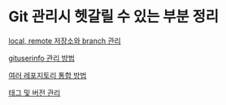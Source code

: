 # Git 관리시 헷갈릴 수 있는 부분 정리

[local, remote 저장소와 branch 관리](https://github.com/YunanJeong/how-to-manage-git/blob/main/branch.md)

[gituserinfo 관리 방법](https://github.com/YunanJeong/how-to-manage-git/blob/main/gituserinfo.md)

[여러 레포지토리 통합 방법](https://github.com/YunanJeong/how-to-manage-git/blob/main/integration.md)

[태그 및 버전 관리](https://github.com/YunanJeong/how-to-manage-git/blob/main/tag.md)
